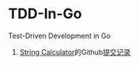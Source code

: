 # TDD-In-Go
Test-Driven Development in Go

1. [String Calculator](stringcalculator/String+Calculator+Kata+v1.pdf)的Github[提交记录](https://github.com/longyue0521/TDD-In-Go/commits/string-calculator)